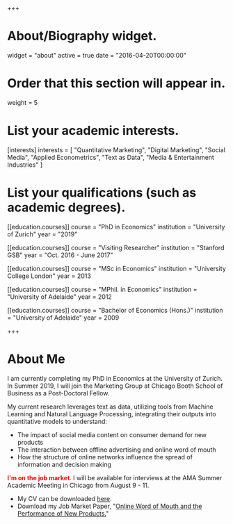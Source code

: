 +++
# About/Biography widget.
widget = "about"
active = true
date = "2016-04-20T00:00:00"

# Order that this section will appear in.
weight = 5

# List your academic interests.
[interests]
  interests = [
    "Quantitative Marketing",
    "Digital Marketing",
    "Social Media",
    "Applied Econometrics",
    "Text as Data",
    "Media & Entertainment Industries"
  ]

# List your qualifications (such as academic degrees).
[[education.courses]]
  course = "PhD in Economics"
  institution = "University of Zurich"
  year = "2019"

[[education.courses]]
  course = "Visiting Researcher"
  institution = "Stanford GSB"
  year = "Oct. 2016 - June 2017"

[[education.courses]]
  course = "MSc in Economics"
  institution = "University College London"
  year = 2013

[[education.courses]]
  course = "MPhil. in Economics"
  institution = "University of Adelaide"
  year = 2012

[[education.courses]]
  course = "Bachelor of Economics (Hons.)"
  institution = "University of Adelaide"
  year = 2009
 
+++

# About Me

I am currently completing my PhD in Economics at the University of Zurich.
In Summer 2019, I will join the Marketing Group at Chicago Booth School of Business as a Post-Doctoral Fellow.

My current research leverages text as data, utilizing tools from Machine Learning and Natural Language Processing, integrating their outputs into quantitative models to understand:

* The impact of social media content on consumer demand for new products
* The interaction between offline advertising and online word of mouth
* How the structure of online networks influence the spread of information and decision making

<strong style="color: red;">I'm on the job market</strong>. I will be available for interviews at the AMA Summer Academic Meeting in Chicago from August 9 - 11.

* My CV can be downloaded [here](files/lachlandeer-cv.pdf).
* Download my Job Market Paper, "[Online Word of Mouth and the Performance of New Products.](http://lachlandeer.github.io/files/deer_jmp.pdf)"
